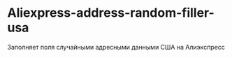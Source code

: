 # Aliexpress-address-random-filler-usa
Заполняет поля случайными адресными данными США на Алиэкспресс
